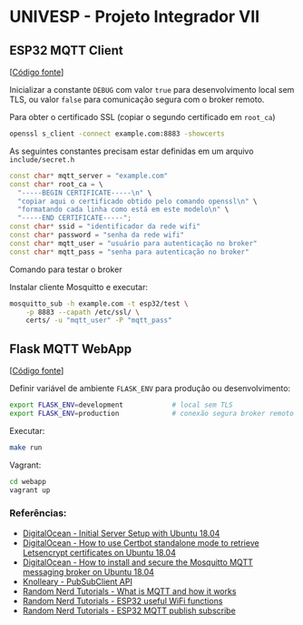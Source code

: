 # UNIVESP - Projeto Integrador VII

## ESP32 MQTT Client

[[Código fonte](https://github.com/aledruetta/Univesp/tree/master/Projeto_Integrador/projeto_integrador_7/ESP32_MQTT)]

Inicializar a constante `DEBUG` com valor `true` para desenvolvimento local sem TLS, ou valor `false` para comunicação segura com o broker remoto.

Para obter o certificado SSL (copiar o segundo certificado em `root_ca`)

```bash
openssl s_client -connect example.com:8883 -showcerts
```

As seguintes constantes precisam estar definidas em um arquivo `include/secret.h`

```cpp
const char* mqtt_server = "example.com"
const char* root_ca = \
  "-----BEGIN CERTIFICATE-----\n" \
  "copiar aqui o certificado obtido pelo comando openssl\n" \
  "formatando cada linha como está em este modelo\n" \
  "-----END CERTIFICATE-----";
const char* ssid = "identificador da rede wifi"
const char* password = "senha da rede wifi"
const char* mqtt_user = "usuário para autenticação no broker"
const char* mqtt_pass = "senha para autenticação no broker"
```

Comando para testar o broker

Instalar cliente Mosquitto e executar:

```bash
mosquitto_sub -h example.com -t esp32/test \
    -p 8883 --capath /etc/ssl/ \
    certs/ -u "mqtt_user" -P "mqtt_pass"
```

## Flask MQTT WebApp

[[Código fonte](https://github.com/aledruetta/Univesp/tree/master/Projeto_Integrador/projeto_integrador_7/Flask_MQTT/webapp)]

Definir variável de ambiente `FLASK_ENV` para produção ou desenvolvimento:

```bash
export FLASK_ENV=development            # local sem TLS
export FLASK_ENV=production             # conexão segura broker remoto
```

Executar:

```bash
make run
```

Vagrant:

```bash
cd webapp
vagrant up
```

### Referências:

- [DigitalOcean - Initial Server Setup with Ubuntu 18.04](https://www.digitalocean.com/community/tutorials/initial-server-setup-with-ubuntu-18-04)
- [DigitalOcean - How to use Certbot standalone mode to retrieve Letsencrypt certificates on Ubuntu 18.04](https://www.digitalocean.com/community/tutorials/how-to-use-certbot-standalone-mode-to-retrieve-let-s-encrypt-ssl-certificates-on-ubuntu-1804)
- [DigitalOcean - How to install and secure the Mosquitto MQTT messaging broker on Ubuntu 18.04](https://www.digitalocean.com/community/tutorials/how-to-install-and-secure-the-mosquitto-mqtt-messaging-broker-on-ubuntu-18-04)
- [Knolleary - PubSubClient API](https://pubsubclient.knolleary.net/api)
- [Random Nerd Tutorials - What is MQTT and how it works](https://randomnerdtutorials.com/what-is-mqtt-and-how-it-works/)
- [Random Nerd Tutorials - ESP32 useful WiFi functions](https://randomnerdtutorials.com/esp32-useful-wi-fi-functions-arduino)
- [Random Nerd Tutorials - ESP32 MQTT publish subscribe](https://randomnerdtutorials.com/esp32-mqtt-publish-subscribe-arduino-ide/)
